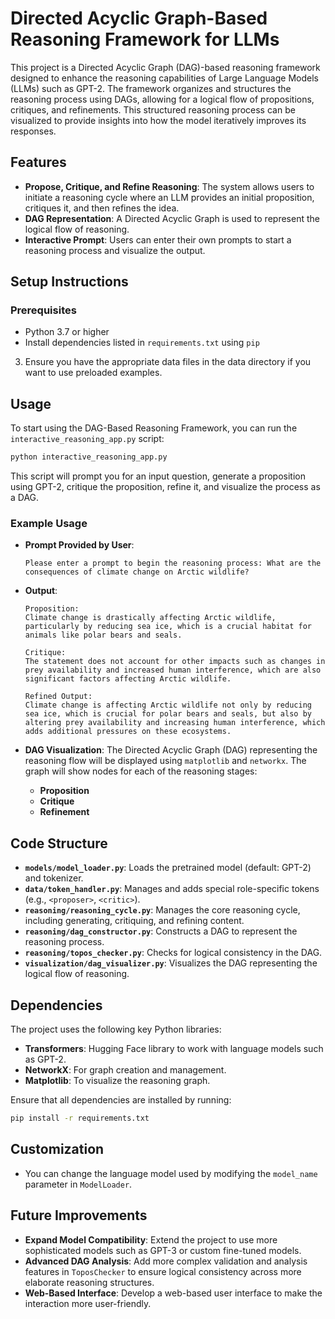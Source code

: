 # Directed Acyclic Graph-Based Reasoning Framework for LLMs

This project is a Directed Acyclic Graph (DAG)-based reasoning framework designed to enhance the reasoning capabilities of Large Language Models (LLMs) such as GPT-2. The framework organizes and structures the reasoning process using DAGs, allowing for a logical flow of propositions, critiques, and refinements. This structured reasoning process can be visualized to provide insights into how the model iteratively improves its responses.

## **Features**
- **Propose, Critique, and Refine Reasoning**: The system allows users to initiate a reasoning cycle where an LLM provides an initial proposition, critiques it, and then refines the idea.
- **DAG Representation**: A Directed Acyclic Graph is used to represent the logical flow of reasoning.
- **Interactive Prompt**: Users can enter their own prompts to start a reasoning process and visualize the output.

## **Setup Instructions**

### **Prerequisites**
- Python 3.7 or higher
- Install dependencies listed in `requirements.txt` using `pip`


3. Ensure you have the appropriate data files in the data directory if you want to use preloaded examples.

## **Usage**
To start using the DAG-Based Reasoning Framework, you can run the `interactive_reasoning_app.py` script:

```sh
python interactive_reasoning_app.py
```

This script will prompt you for an input question, generate a proposition using GPT-2, critique the proposition, refine it, and visualize the process as a DAG.

### **Example Usage**

- **Prompt Provided by User**:
  ```
  Please enter a prompt to begin the reasoning process: What are the consequences of climate change on Arctic wildlife?
  ```

- **Output**:
  ```
  Proposition:
  Climate change is drastically affecting Arctic wildlife, particularly by reducing sea ice, which is a crucial habitat for animals like polar bears and seals.

  Critique:
  The statement does not account for other impacts such as changes in prey availability and increased human interference, which are also significant factors affecting Arctic wildlife.

  Refined Output:
  Climate change is affecting Arctic wildlife not only by reducing sea ice, which is crucial for polar bears and seals, but also by altering prey availability and increasing human interference, which adds additional pressures on these ecosystems.
  ```

- **DAG Visualization**:
  The Directed Acyclic Graph (DAG) representing the reasoning flow will be displayed using `matplotlib` and `networkx`. The graph will show nodes for each of the reasoning stages:
  - **Proposition**
  - **Critique**
  - **Refinement**


## **Code Structure**

- **`models/model_loader.py`**: Loads the pretrained model (default: GPT-2) and tokenizer.
- **`data/token_handler.py`**: Manages and adds special role-specific tokens (e.g., `<proposer>`, `<critic>`).
- **`reasoning/reasoning_cycle.py`**: Manages the core reasoning cycle, including generating, critiquing, and refining content.
- **`reasoning/dag_constructor.py`**: Constructs a DAG to represent the reasoning process.
- **`reasoning/topos_checker.py`**: Checks for logical consistency in the DAG.
- **`visualization/dag_visualizer.py`**: Visualizes the DAG representing the logical flow of reasoning.

## **Dependencies**
The project uses the following key Python libraries:
- **Transformers**: Hugging Face library to work with language models such as GPT-2.
- **NetworkX**: For graph creation and management.
- **Matplotlib**: To visualize the reasoning graph.

Ensure that all dependencies are installed by running:
```sh
pip install -r requirements.txt
```

## **Customization**
- You can change the language model used by modifying the `model_name` parameter in `ModelLoader`. 

## **Future Improvements**
- **Expand Model Compatibility**: Extend the project to use more sophisticated models such as GPT-3 or custom fine-tuned models.
- **Advanced DAG Analysis**: Add more complex validation and analysis features in `ToposChecker` to ensure logical consistency across more elaborate reasoning structures.
- **Web-Based Interface**: Develop a web-based user interface to make the interaction more user-friendly.

